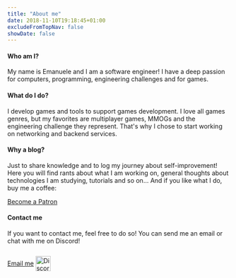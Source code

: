 ```yaml
---
title: "About me"
date: 2018-11-10T19:18:45+01:00
excludeFromTopNav: false
showDate: false
---
```

#### Who am I?
My name is Emanuele and I am a software engineer! I have a deep passion for computers, programming, engineering challenges and for games. 

#### What do I do?
I develop games and tools to support games development. I love all games genres, but my favorites are multiplayer games, MMOGs and the engineering challenge they represent. That's why I chose to start working on networking and backend services.

#### Why a blog?
Just to share knowledge and to log my journey about self-improvement! Here you will find rants about what I am working on, general thoughts about technologies I am studying, tutorials and so on... And if you like what I do, buy me a coffee:
<div class="text-centered">
    <a href="https://www.patreon.com/bePatron?u=4137716" target="_blank" class="mhlab-button" rel="me">Become a Patron</a>
</div>

#### Contact me
If you want to contact me, feel free to do so! You can send me an email or chat with me on Discord!
<div class="text-centered">
    <a href="mailto:m4nu.91@gmail.com" target="_blank" class="mhlab-button" rel="me">Email me</a>
    <a href="https://discord.gg/0ndGBjvogdY5SnIw" target="_blank" rel="me" style="top: 12px;position: relative;"><img src="https://img.shields.io/discord/143316585233252352.svg?style=for-the-badge&label=Discord%20Chat&colorB=7289da" alt="Discord" style="height:34px;" /></a>
</div>